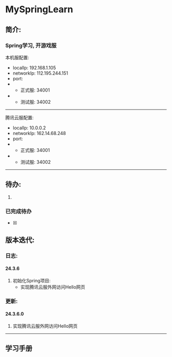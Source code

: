 # MySpringLearn


## 简介:
### Spring学习, 开游戏服

本机服配置:   
- localIp: 192.168.1.105
- networkIp: 112.195.244.151
- port: 
- - 正式服:  34001
- - 测试服:  34002
---
腾讯云服配置:   
- localIp: 10.0.0.2
- networkIp: 162.14.68.248
- port: 
- - 正式服:  34001
- - 测试服:  34002


---
## 待办: 
1. 


### 已完成待办
 - [x] 




## 版本迭代:  

### 日志: 
#### 24.3.6
1. 初始化Spring项目: 
   - 实现腾讯云服外网访问Hello网页


### 更新: 
#### 24.3.6.0
1. 实现腾讯云服外网访问Hello网页


---
## 学习手册

